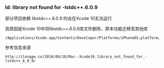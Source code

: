 
### ld: library not found for -lstdc++.6.0.9

部分项目依赖 libstdc++.6.0.9 的会在Xcode 10无法运行

其原因是Xcode 10中将libstdc++.6.0.9库文件删除，原本功能迁移至其他库

    /Applications/Xcode.app/Contents/Developer/Platforms/iPhoneOS.platform/Developer/SDKs/iPhoneOS12.0.sdk/usr/lib/libstdc++.6.0.9.tbd
    
    
参考信息来源

    http://ilongge.cn/2018/09/18/Mac--Xcode10_library_not_found_for_-lstdc++_6_0_9/
    
    